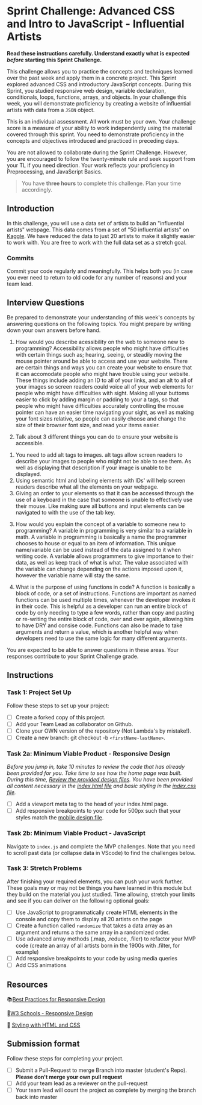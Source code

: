 # Sprint Challenge: Advanced CSS and Intro to JavaScript - Influential Artists

**Read these instructions carefully. Understand exactly what is expected _before_ starting this Sprint Challenge.**

This challenge allows you to practice the concepts and techniques learned over the past week and apply them in a concrete project. This Sprint explored advanced CSS and introductory JavaScript concepts. During this Sprint, you studied responsive web design, variable declaration, conditionals, loops, functions, arrays, and objects. In your challenge this week, you will demonstrate proficiency by creating a website of influential artists with data from a `JSON` object.

This is an individual assessment. All work must be your own. Your challenge score is a measure of your ability to work independently using the material covered through this sprint. You need to demonstrate proficiency in the concepts and objectives introduced and practiced in preceding days.

You are not allowed to collaborate during the Sprint Challenge. However, you are encouraged to follow the twenty-minute rule and seek support from your TL if you need direction. Your work reflects your proficiency in Preprocessing, and JavaScript Basics.

> You have **three hours** to complete this challenge. Plan your time accordingly.

## Introduction

In this challenge, you will use a data set of artists to build an "influential artists" webpage. This data comes from a set of "50 influential artists" on [Kaggle](https://www.kaggle.com/ikarus777/best-artworks-of-all-time). We have reduced the data to just 20 artists to make it slightly easier to work with. You are free to work with the full data set as a stretch goal.

### Commits

Commit your code regularly and meaningfully. This helps both you (in case you ever need to return to old code for any number of reasons) and your team lead.

## Interview Questions

Be prepared to demonstrate your understanding of this week's concepts by answering questions on the following topics. You might prepare by writing down your own answers before hand.

1. How would you describe acessibility on the web to someone new to programming?
Accessibility allows people who might have difficulties with certain things such as; hearing, seeing, or steadily moving the mouse pointer around be able to access and use your website. There are certain things and ways you can create your website to ensure that it can accomodate people who might have trouble using your website. These things include adding an ID to all of your links, and an alt to all of your images so screen readers could voice all of your web elements for people who might have difficulties with sight. Making all your buttoms easier to click by adding margin or padding to your a tags, so that people who might have difficulties accurately controlling the mouse pointer can have an easier time navigating your sight, as well as making your font sizes relative, so people can easily choose and change the size of their browser font size, and read your items easier.

2. Talk about 3 different things you can do to ensure your website is accessible. 
1) You need to add alt tags to images. alt tags allow screen readers to describe your images to people who might not be able to see them. As well as displaying that description if your image is unable to be displayed.
2) Using semantic html and labeling elements with IDs' will help screen readers describe what all the elements on your webpage. 
3) Giving an order to your elements so that it can be accessed through the use of a keyboard in the case that someone is unable to effectively use their mouse. Like making sure all buttons and input elements can be navigated to with the use of the tab key.

3. How would you explain the concept of a variable to someone new to programming?
A variable in programming is very similar to a variable in math. A variable in programming is basically a name the programmer chooses to house or equal to an item of information. This unique name/variable can be used instead of the data assigned to it when writing code. A variable allows programmers to give importance to their data, as well as keep track of what is what. The value associated with the variable can change depending on the actions imposed upon it, however the variable name will stay the same.

4. What is the purpose of using functions in code?
A function is basically a block of code, or a set of instructions. Functions are important as named functions can be used multiple times, whenever the developer invokes it in their code. This is helpful as a developer can run an entire block of code by only needing to type a few words, rather than copy and pasting or re-writing the entire block of code, over and over again, allowing him to have DRY and consise code. Functions can also be made to take arguments and return a value, which is another helpful way when developers need to use the same logic for many different arguments. 


You are expected to be able to answer questions in these areas. Your responses contribute to your Sprint Challenge grade. 

## Instructions

### Task 1: Project Set Up

Follow these steps to set up your project:

- [ ] Create a forked copy of this project.
- [ ] Add your Team Lead as collaborator on Github.
- [ ] Clone your OWN version of the repository (Not Lambda's by mistake!).
- [ ] Create a new branch: git checkout -b `<firstName-lastName>`.

### Task 2a:  Minimum Viable Product - Responsive Design

*Before you jump in, take 10 minutes to review the code that has already been provided for you. Take time to see how the home page was built. During this time, [Review the provided design files](design/). You have been provided all content necessary in the [index.html file](index.html) and basic styling in the [index.css file](css/index.css).*

* [ ] Add a viewport meta tag to the head of your index.html page.
* [ ] Add responsive breakpoints to your code for 500px such that your styles match the [mobile design file](design/Mobile.png).

### Task 2b: Minimum Viable Product - JavaScript

Navigate to `index.js` and complete the MVP challenges. Note that you need to scroll past data (or collapse data in VScode) to find the challenges below.

### Task 3: Stretch Problems

After finishing your required elements, you can push your work further. These goals may or may not be things you have learned in this module but they build on the material you just studied. Time allowing, stretch your limits and see if you can deliver on the following optional goals:

* [ ] Use JavaScript to programmatically create HTML elements in the console and copy them to display all 20 artists on the page
* [ ] Create a function called `randomize` that takes a data array as an argument and returns a the same array in a randomized order.
* [ ] Use advanced array methods (.map, .reduce, .filer) to refactor your MVP code (create an array of all artists born in the 1900s with .filter, for example)
* [ ] Add responsive breakpoints to your code by using media queries
* [ ] Add CSS animations

## Resources

📚[Best Practices for Responsive Design](https://www.browserstack.com/guide/responsive-design-breakpoints)

🤝[W3 Schools - Responsive Design](https://www.w3schools.com/html/html_responsive.asp)

👀 [Styling with HTML and CSS](https://www.w3schools.com/html/html_css.asp)

## Submission format

Follow these steps for completing your project.

- [ ] Submit a Pull-Request to merge <firstName-lastName> Branch into master (student's  Repo). **Please don't merge your own pull request**
- [ ] Add your team lead as a reviewer on the pull-request
- [ ] Your team lead will count the project as complete by merging the branch back into master
